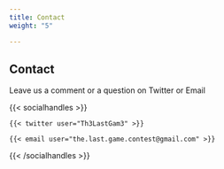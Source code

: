 ```yaml
---
title: Contact
weight: "5"

---
```

## Contact

Leave us a comment or a question on Twitter or Email

{{< socialhandles >}}

    {{< twitter user="Th3LastGam3" >}}
    
    {{< email user="the.last.game.contest@gmail.com" >}}

{{< /socialhandles >}}